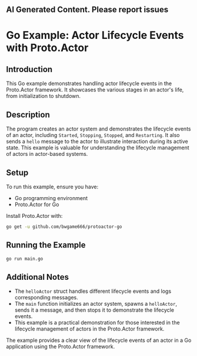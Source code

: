 ## AI Generated Content. Please report issues

# Go Example: Actor Lifecycle Events with Proto.Actor

## Introduction
This Go example demonstrates handling actor lifecycle events in the Proto.Actor framework. It showcases the various stages in an actor's life, from initialization to shutdown.

## Description
The program creates an actor system and demonstrates the lifecycle events of an actor, including `Started`, `Stopping`, `Stopped`, and `Restarting`. It also sends a `hello` message to the actor to illustrate interaction during its active state. This example is valuable for understanding the lifecycle management of actors in actor-based systems.

## Setup
To run this example, ensure you have:
- Go programming environment
- Proto.Actor for Go

Install Proto.Actor with:
```bash
go get -u github.com/bwgame666/protoactor-go
```

## Running the Example

```bash
go run main.go
```

## Additional Notes
- The `helloActor` struct handles different lifecycle events and logs corresponding messages.
- The `main` function initializes an actor system, spawns a `helloActor`, sends it a message, and then stops it to demonstrate the lifecycle events.
- This example is a practical demonstration for those interested in the lifecycle management of actors in the Proto.Actor framework.

The example provides a clear view of the lifecycle events of an actor in a Go application using the Proto.Actor framework.
